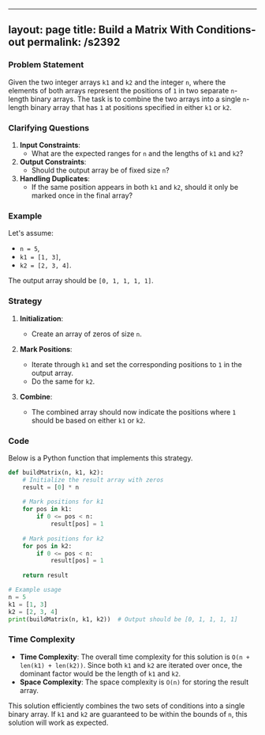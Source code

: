 
---
layout: page
title:  Build a Matrix With Conditions-out
permalink: /s2392
---

### Problem Statement

Given the two integer arrays `k1` and `k2` and the integer `n`, where the elements of both arrays represent the positions of `1` in two separate `n`-length binary arrays. The task is to combine the two arrays into a single `n`-length binary array that has `1` at positions specified in either `k1` or `k2`.

### Clarifying Questions

1. **Input Constraints**:
    - What are the expected ranges for `n` and the lengths of `k1` and `k2`?
2. **Output Constraints**:
    - Should the output array be of fixed size `n`?
3. **Handling Duplicates**:
    - If the same position appears in both `k1` and `k2`, should it only be marked once in the final array?

### Example

Let's assume:
- `n = 5`, 
- `k1 = [1, 3]`, 
- `k2 = [2, 3, 4]`.

The output array should be `[0, 1, 1, 1, 1]`.

### Strategy

1. **Initialization**:
    - Create an array of zeros of size `n`.
  
2. **Mark Positions**:
    - Iterate through `k1` and set the corresponding positions to `1` in the output array.
    - Do the same for `k2`.

3. **Combine**:
    - The combined array should now indicate the positions where `1` should be based on either `k1` or `k2`.

### Code

Below is a Python function that implements this strategy.

```python
def buildMatrix(n, k1, k2):
    # Initialize the result array with zeros
    result = [0] * n
    
    # Mark positions for k1
    for pos in k1:
        if 0 <= pos < n:
            result[pos] = 1
    
    # Mark positions for k2
    for pos in k2:
        if 0 <= pos < n:
            result[pos] = 1
    
    return result

# Example usage
n = 5
k1 = [1, 3]
k2 = [2, 3, 4]
print(buildMatrix(n, k1, k2))  # Output should be [0, 1, 1, 1, 1]
```

### Time Complexity

- **Time Complexity**: The overall time complexity for this solution is `O(n + len(k1) + len(k2))`. Since both `k1` and `k2` are iterated over once, the dominant factor would be the length of `k1` and `k2`.
- **Space Complexity**: The space complexity is `O(n)` for storing the result array.

This solution efficiently combines the two sets of conditions into a single binary array. If `k1` and `k2` are guaranteed to be within the bounds of `n`, this solution will work as expected.